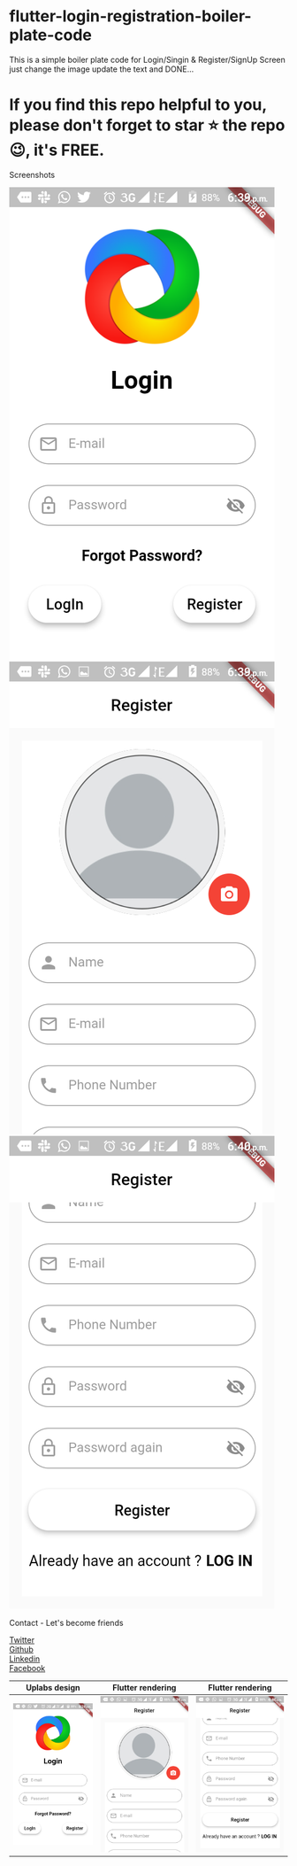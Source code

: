 # flutter-login-registration-boiler-plate-code

This is a simple boiler plate code for Login/Singin & Register/SignUp Screen just change the image update the text and DONE...

# If you find this repo helpful to you, please don't forget to star ⭐ the repo 😉, it's FREE. 

Screenshots

<img src="https://github.com/Wizpna/flutter-login-registration-boiler-plate-code/blob/master/Screenshot_20191229-183924.png"  title="flutter-login-registration-boiler-plate-code">
<img src="https://github.com/Wizpna/flutter-login-registration-boiler-plate-code/blob/master/Screenshot_20191229-183954.png"  title="flutter-login-registration-boiler-plate-code">
<img src="https://github.com/Wizpna/flutter-login-registration-boiler-plate-code/blob/master/Screenshot_20191229-184002.png"  title="flutter-login-registration-boiler-plate-code">

Contact - Let's become friends

<a href="https://twitter.com/Promise_Amadi1">Twitter</a></br>
<a href="https://github.com/Wizpna">Github</a></br>
<a href="https://www.linkedin.com/in/promise-amadi-101759a1/">Linkedin</a></br>
<a href="https://www.facebook.com/promise.nzubechi.amadi">Facebook</a>

<table>
<thead>
<tr>
<th align="center">Uplabs design</th>
<th align="center">Flutter rendering</th>
  <th align="center">Flutter rendering</th>
</tr>
</thead>
<tbody>
<tr>
<td align="center"><a target="_blank" rel="noopener noreferrer" href="https://github.com/Wizpna/flutter-login-registration-boiler-plate-code/blob/master/Screenshot_20191229-183924.png"><img src="https://github.com/Wizpna/flutter-login-registration-boiler-plate-code/blob/master/Screenshot_20191229-183924.png" alt="original-design" style="max-width:100%;"></a></td>
<td align="center"><a target="_blank" rel="noopener noreferrer" href="https://github.com/Wizpna/flutter-login-registration-boiler-plate-code/blob/master/Screenshot_20191229-183954.png"><img src="https://github.com/Wizpna/flutter-login-registration-boiler-plate-code/blob/master/Screenshot_20191229-183954.png" alt="" style="max-width:100%;"></a></td>
  
  <td align="center"><a target="_blank" rel="noopener noreferrer" href="https://github.com/Wizpna/flutter-login-registration-boiler-plate-code/blob/master/Screenshot_20191229-184002.png"><img src="https://github.com/Wizpna/flutter-login-registration-boiler-plate-code/blob/master/Screenshot_20191229-184002.png" alt="" style="max-width:100%;"></a></td>
</tr>
</tbody>
</table>

